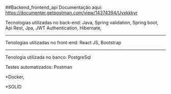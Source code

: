 ##Backend_frontend_api
Documentação aqui: https://documenter.getpostman.com/view/14374394/Uyxkkkyr


Tecnologias utilizadas no back-end:
Java,
Spring validation,
Spring boot,
Api Rest,
Jpa,
JWT Authentication,
Hibernate,


<hr>
Tenologias utilizadas no front-end:
React JS, Bootstrap
<hr>

Tenologia utilizada no banco:
PostgreSql


Testes automatizados: Postman

*Docker,

*SOLID
